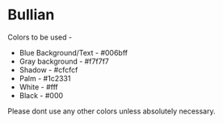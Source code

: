 # Bullian

Colors to be used - 
  - Blue Background/Text - #006bff
  - Gray background - #f7f7f7
  - Shadow - #cfcfcf
  - Palm - #1c2331
  - White - #fff
  - Black - #000


Please dont use any other colors unless absolutely necessary.
